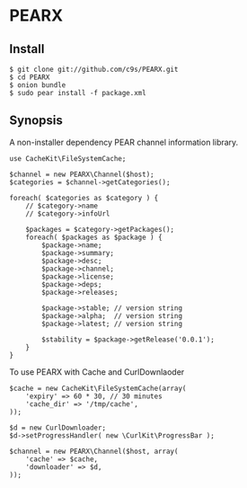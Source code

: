 PEARX
=====

## Install

    $ git clone git://github.com/c9s/PEARX.git
    $ cd PEARX
    $ onion bundle
    $ sudo pear install -f package.xml

## Synopsis


A non-installer dependency PEAR channel information library.

    use CacheKit\FileSystemCache;

    $channel = new PEARX\Channel($host);
    $categories = $channel->getCategories();

    foreach( $categories as $category ) {
        // $category->name
        // $category->infoUrl

        $packages = $category->getPackages();
        foreach( $packages as $package ) {
            $package->name;
            $package->summary;
            $package->desc;
            $package->channel;
            $package->license;
            $package->deps;
            $package->releases;

            $package->stable; // version string
            $package->alpha;  // version string
            $package->latest; // version string

            $stability = $package->getRelease('0.0.1');
        }
    }


To use PEARX with Cache and CurlDownlaoder

    $cache = new CacheKit\FileSystemCache(array(
        'expiry' => 60 * 30, // 30 minutes
        'cache_dir' => '/tmp/cache',
    ));

    $d = new CurlDownloader;
    $d->setProgressHandler( new \CurlKit\ProgressBar );

    $channel = new PEARX\Channel($host, array( 
        'cache' => $cache,
        'downloader' => $d,
    ));


